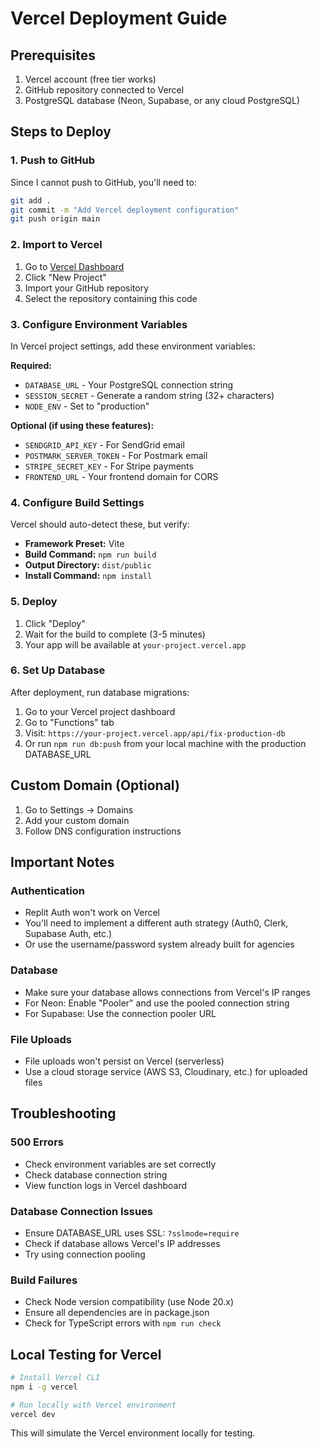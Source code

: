 # Vercel Deployment Guide

## Prerequisites
1. Vercel account (free tier works)
2. GitHub repository connected to Vercel
3. PostgreSQL database (Neon, Supabase, or any cloud PostgreSQL)

## Steps to Deploy

### 1. Push to GitHub
Since I cannot push to GitHub, you'll need to:
```bash
git add .
git commit -m "Add Vercel deployment configuration"
git push origin main
```

### 2. Import to Vercel
1. Go to [Vercel Dashboard](https://vercel.com/dashboard)
2. Click "New Project"
3. Import your GitHub repository
4. Select the repository containing this code

### 3. Configure Environment Variables
In Vercel project settings, add these environment variables:

**Required:**
- `DATABASE_URL` - Your PostgreSQL connection string
- `SESSION_SECRET` - Generate a random string (32+ characters)
- `NODE_ENV` - Set to "production"

**Optional (if using these features):**
- `SENDGRID_API_KEY` - For SendGrid email
- `POSTMARK_SERVER_TOKEN` - For Postmark email
- `STRIPE_SECRET_KEY` - For Stripe payments
- `FRONTEND_URL` - Your frontend domain for CORS

### 4. Configure Build Settings
Vercel should auto-detect these, but verify:
- **Framework Preset:** Vite
- **Build Command:** `npm run build`
- **Output Directory:** `dist/public`
- **Install Command:** `npm install`

### 5. Deploy
1. Click "Deploy"
2. Wait for the build to complete (3-5 minutes)
3. Your app will be available at `your-project.vercel.app`

### 6. Set Up Database
After deployment, run database migrations:
1. Go to your Vercel project dashboard
2. Go to "Functions" tab
3. Visit: `https://your-project.vercel.app/api/fix-production-db`
4. Or run `npm run db:push` from your local machine with the production DATABASE_URL

## Custom Domain (Optional)
1. Go to Settings → Domains
2. Add your custom domain
3. Follow DNS configuration instructions

## Important Notes

### Authentication
- Replit Auth won't work on Vercel
- You'll need to implement a different auth strategy (Auth0, Clerk, Supabase Auth, etc.)
- Or use the username/password system already built for agencies

### Database
- Make sure your database allows connections from Vercel's IP ranges
- For Neon: Enable "Pooler" and use the pooled connection string
- For Supabase: Use the connection pooler URL

### File Uploads
- File uploads won't persist on Vercel (serverless)
- Use a cloud storage service (AWS S3, Cloudinary, etc.) for uploaded files

## Troubleshooting

### 500 Errors
- Check environment variables are set correctly
- Check database connection string
- View function logs in Vercel dashboard

### Database Connection Issues
- Ensure DATABASE_URL uses SSL: `?sslmode=require`
- Check if database allows Vercel's IP addresses
- Try using connection pooling

### Build Failures
- Check Node version compatibility (use Node 20.x)
- Ensure all dependencies are in package.json
- Check for TypeScript errors with `npm run check`

## Local Testing for Vercel
```bash
# Install Vercel CLI
npm i -g vercel

# Run locally with Vercel environment
vercel dev
```

This will simulate the Vercel environment locally for testing.